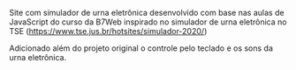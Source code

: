 Site com simulador de urna eletrônica desenvolvido com base nas aulas de JavaScript do curso da B7Web inspirado no simulador de urna eletrônica no TSE (https://www.tse.jus.br/hotsites/simulador-2020/)

Adicionado além do projeto original o controle pelo teclado e os sons da urna eletrônica.
